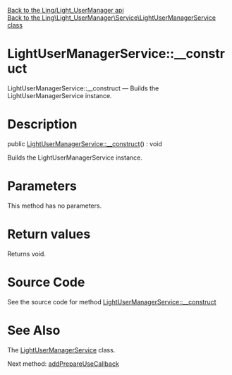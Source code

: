 [Back to the Ling/Light_UserManager api](https://github.com/lingtalfi/Light_UserManager/blob/master/doc/api/Ling/Light_UserManager.md)<br>
[Back to the Ling\Light_UserManager\Service\LightUserManagerService class](https://github.com/lingtalfi/Light_UserManager/blob/master/doc/api/Ling/Light_UserManager/Service/LightUserManagerService.md)


LightUserManagerService::__construct
================



LightUserManagerService::__construct — Builds the LightUserManagerService instance.




Description
================


public [LightUserManagerService::__construct](https://github.com/lingtalfi/Light_UserManager/blob/master/doc/api/Ling/Light_UserManager/Service/LightUserManagerService/__construct.md)() : void




Builds the LightUserManagerService instance.




Parameters
================

This method has no parameters.


Return values
================

Returns void.








Source Code
===========
See the source code for method [LightUserManagerService::__construct](https://github.com/lingtalfi/Light_UserManager/blob/master/Service/LightUserManagerService.php#L32-L36)


See Also
================

The [LightUserManagerService](https://github.com/lingtalfi/Light_UserManager/blob/master/doc/api/Ling/Light_UserManager/Service/LightUserManagerService.md) class.

Next method: [addPrepareUseCallback](https://github.com/lingtalfi/Light_UserManager/blob/master/doc/api/Ling/Light_UserManager/Service/LightUserManagerService/addPrepareUseCallback.md)<br>

